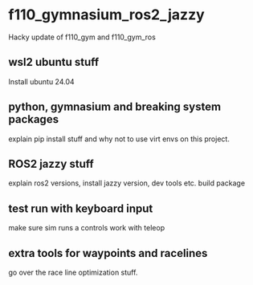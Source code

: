 # f110_gymnasium_ros2_jazzy
Hacky update of f110_gym and f110_gym_ros

## wsl2 ubuntu stuff
Install ubuntu 24.04

## python, gymnasium and breaking system packages
explain pip install stuff and why not to use virt envs on this project.

## ROS2 jazzy stuff
explain ros2 versions, install jazzy version, dev tools etc.
build package

## test run with keyboard input
make sure sim runs a controls work with teleop

## extra tools for waypoints and racelines
go over the race line optimization stuff.

